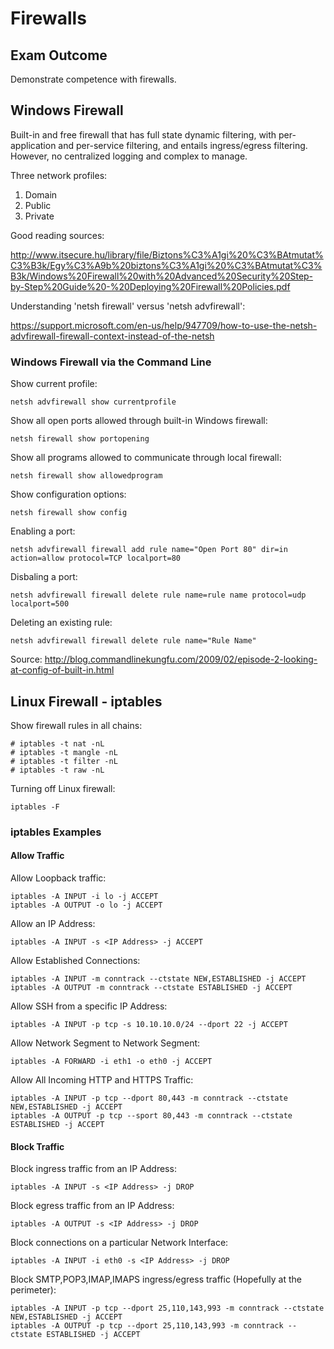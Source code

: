 # Firewalls

## Exam Outcome

Demonstrate competence with firewalls.

## Windows Firewall

Built-in and free firewall that has full state dynamic filtering, with per-application and per-service filtering, and entails ingress/egress filtering.  However, no centralized logging and complex to manage.

Three network profiles:

1. Domain
2. Public
3. Private

Good reading sources:

http://www.itsecure.hu/library/file/Biztons%C3%A1gi%20%C3%BAtmutat%C3%B3k/Egy%C3%A9b%20biztons%C3%A1gi%20%C3%BAtmutat%C3%B3k/Windows%20Firewall%20with%20Advanced%20Security%20Step-by-Step%20Guide%20-%20Deploying%20Firewall%20Policies.pdf

Understanding 'netsh firewall' versus 'netsh advfirewall':

https://support.microsoft.com/en-us/help/947709/how-to-use-the-netsh-advfirewall-firewall-context-instead-of-the-netsh

### Windows Firewall via the Command Line

Show current profile:

```
netsh advfirewall show currentprofile
```

Show all open ports allowed through built-in Windows firewall:

```
netsh firewall show portopening
```

Show all programs allowed to communicate through local firewall:

```
netsh firewall show allowedprogram
```

Show configuration options:

```
netsh firewall show config
```

Enabling a port:

```
netsh advfirewall firewall add rule name="Open Port 80" dir=in action=allow protocol=TCP localport=80
```

Disbaling a port:

```
netsh advfirewall firewall delete rule name=rule name protocol=udp localport=500
```

Deleting an existing rule:

```
netsh advfirewall firewall delete rule name="Rule Name"
```


Source:  http://blog.commandlinekungfu.com/2009/02/episode-2-looking-at-config-of-built-in.html

## Linux Firewall - iptables

Show firewall rules in all chains:

```
# iptables -t nat -nL
# iptables -t mangle -nL
# iptables -t filter -nL
# iptables -t raw -nL
```

Turning off Linux firewall:

```
iptables -F
```

### iptables Examples

#### Allow Traffic

Allow Loopback traffic:
```
iptables -A INPUT -i lo -j ACCEPT
iptables -A OUTPUT -o lo -j ACCEPT
```

Allow an IP Address:
```
iptables -A INPUT -s <IP Address> -j ACCEPT
```

Allow Established Connections:
```
iptables -A INPUT -m conntrack --ctstate NEW,ESTABLISHED -j ACCEPT
iptables -A OUTPUT -m conntrack --ctstate ESTABLISHED -j ACCEPT
```

Allow SSH from a specific IP Address:
```
iptables -A INPUT -p tcp -s 10.10.10.0/24 --dport 22 -j ACCEPT
```

Allow Network Segment to Network Segment:
```
iptables -A FORWARD -i eth1 -o eth0 -j ACCEPT
```

Allow All Incoming HTTP and HTTPS Traffic:
```
iptables -A INPUT -p tcp --dport 80,443 -m conntrack --ctstate NEW,ESTABLISHED -j ACCEPT
iptables -A OUTPUT -p tcp --sport 80,443 -m conntrack --ctstate ESTABLISHED -j ACCEPT
```

#### Block Traffic

Block ingress traffic from an IP Address:
```
iptables -A INPUT -s <IP Address> -j DROP
```

Block egress traffic from an IP Address:
```
iptables -A OUTPUT -s <IP Address> -j DROP
```

Block connections on a particular Network Interface:
```
iptables -A INPUT -i eth0 -s <IP Address> -j DROP
```

Block SMTP,POP3,IMAP,IMAPS ingress/egress traffic (Hopefully at the perimeter):
```
iptables -A INPUT -p tcp --dport 25,110,143,993 -m conntrack --ctstate NEW,ESTABLISHED -j ACCEPT
iptables -A OUTPUT -p tcp --dport 25,110,143,993 -m conntrack --ctstate ESTABLISHED -j ACCEPT
```

